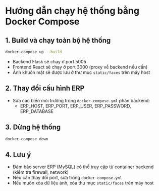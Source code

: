 # Hướng dẫn chạy hệ thống bằng Docker Compose

## 1. Build và chạy toàn bộ hệ thống
```bash
docker-compose up --build
```

- Backend Flask sẽ chạy ở port 5005
- Frontend React sẽ chạy ở port 3000 (proxy về backend nếu cần)
- Ảnh khuôn mặt sẽ được lưu ở thư mục `static/faces` trên máy host

## 2. Thay đổi cấu hình ERP
- Sửa các biến môi trường trong `docker-compose.yml` phần backend:
  - ERP_HOST, ERP_PORT, ERP_USER, ERP_PASSWORD, ERP_DATABASE

## 3. Dừng hệ thống
```bash
docker-compose down
```

## 4. Lưu ý
- Đảm bảo server ERP (MySQL) có thể truy cập từ container backend (kiểm tra firewall, network)
- Nếu cần thay đổi port, sửa trong `docker-compose.yml`
- Nếu muốn xóa dữ liệu ảnh, xóa thư mục `static/faces` trên máy host 